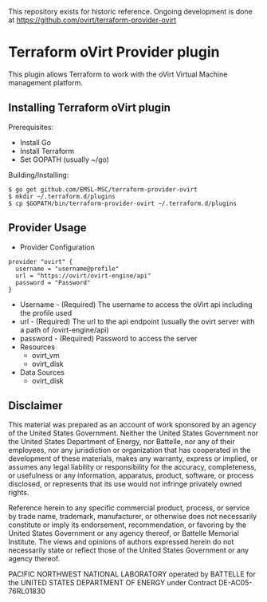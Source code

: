 This repository exists for historic reference. Ongoing development is done at https://github.com/ovirt/terraform-provider-ovirt

Terraform oVirt Provider plugin
===============================
This plugin allows Terraform to work with the oVirt Virtual Machine management platform.

Installing Terraform oVirt plugin
---------------------------------

Prerequisites:
 * Install Go
 * Install Terraform
 * Set GOPATH (usually ~/go)

Building/Installing:
```
$ go get github.com/EMSL-MSC/terraform-provider-ovirt
$ mkdir ~/.terraform.d/plugins
$ cp $GOPATH/bin/terraform-provider-ovirt ~/.terraform.d/plugins
```

Provider Usage
--------------

* Provider Configuration
```
provider "ovirt" {
  username = "username@profile"
  url = "https://ovirt/ovirt-engine/api"
  password = "Password"
}
```
  * Username - (Required) The username to access the oVirt api including the profile used
  * url - (Required) The url to the api endpoint (usually the ovirt server with a path of /ovirt-engine/api)
  * password - (Required) Password to access the server
* Resources
  * ovirt_vm
  * ovirt_disk
* Data Sources
  * ovirt_disk

Disclaimer
---------
This material was prepared as an account of work sponsored by an agency of the United States Government.  Neither the United States Government nor the United States Department of Energy, nor Battelle, nor any of their employees, nor any jurisdiction or organization that has cooperated in the development of these materials, makes any warranty, express or implied, or assumes any legal liability or responsibility for the accuracy, completeness, or usefulness or any information, apparatus, product, software, or process disclosed, or represents that its use would not infringe privately owned rights.

Reference herein to any specific commercial product, process, or service by trade name, trademark, manufacturer, or otherwise does not necessarily constitute or imply its endorsement, recommendation, or favoring by the United States Government or any agency thereof, or Battelle Memorial Institute. The views and opinions of authors expressed herein do not necessarily state or reflect those of the United States Government or any agency thereof.

PACIFIC NORTHWEST NATIONAL LABORATORY
operated by
BATTELLE
for the
UNITED STATES DEPARTMENT OF ENERGY
under Contract DE-AC05-76RL01830
